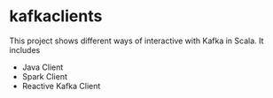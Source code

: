# kafkaclients

This project shows different ways of interactive with Kafka in Scala.  It includes

- Java Client
- Spark Client
- Reactive Kafka Client
